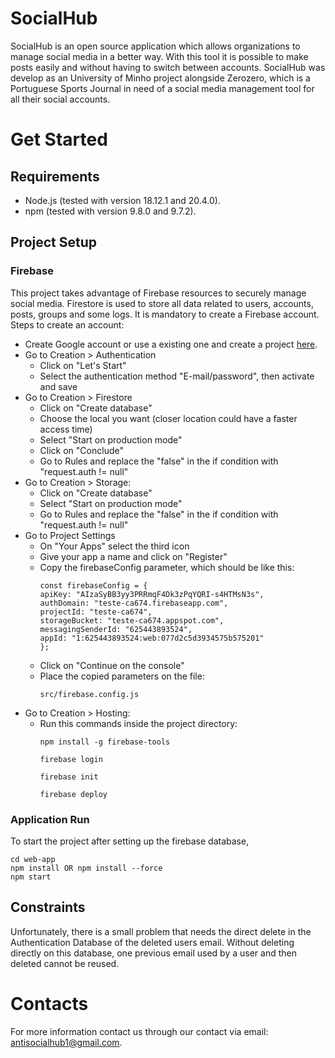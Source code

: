# SocialHub

SocialHub is an open source application which allows organizations to manage social media in a better way. With this tool it is possible to make posts easily and without having to switch between accounts.
SocialHub was develop as an University of Minho project alongside Zerozero, which is a Portuguese Sports Journal in need of a social media management tool for all their social accounts.

# Get Started

## Requirements

- Node.js (tested with version 18.12.1 and 20.4.0).
- npm (tested with version 9.8.0 and 9.7.2).

## Project Setup

### Firebase
This project takes advantage of Firebase resources to securely manage social media.
Firestore is used to store all data related to users, accounts, posts, groups and some logs.
It is mandatory to create a Firebase account.
Steps to create an account:
 - Create Google account or use a existing one and create a project [here](https://firebase.google.com).
 - Go to Creation > Authentication
    - Click on "Let's Start"
    - Select the authentication method "E-mail/password", then activate and save
 - Go to Creation > Firestore
    - Click on "Create database"
    - Choose the local you want (closer location could have a faster access time)
    - Select "Start on production mode"
    - Click on "Conclude"
    - Go to Rules and replace the "false" in the if condition with "request.auth != null"
 - Go to Creation > Storage:
    - Click on "Create database"
    - Select "Start on production mode"
    - Go to Rules and replace the "false" in the if condition with "request.auth != null"
 - Go to Project Settings
    - On "Your Apps" select the third icon
    - Give your app a name and click on "Register"
    - Copy the firebaseConfig parameter, which should be like this:
        ```
        const firebaseConfig = {
        apiKey: "AIzaSyBB3yy3PRRmqF4Dk3zPqYQRI-s4HTMsN3s",
        authDomain: "teste-ca674.firebaseapp.com",
        projectId: "teste-ca674",
        storageBucket: "teste-ca674.appspot.com",
        messagingSenderId: "625443893524",
        appId: "1:625443893524:web:077d2c5d3934575b575201"
        };
        ```
    - Click on "Continue on the console"
    - Place the copied parameters on the file:
        ```
        src/firebase.config.js
        ```
 - Go to Creation > Hosting:
    - Run this commands inside the project directory:
        ```
        npm install -g firebase-tools

        firebase login

        firebase init

        firebase deploy
        ```

### Application Run

To start the project after setting up the firebase database, 

```
cd web-app
npm install OR npm install --force
npm start
```


## Constraints

Unfortunately, there is a small problem that needs the direct delete in the Authentication Database of the deleted users email. Without deleting directly on this database, one previous email used by a user and then deleted cannot be reused. 

# Contacts 

For more information contact us through our contact via email: antisocialhub1@gmail.com.
